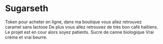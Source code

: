 # Sugarseth
Token pour acheter en ligne, dans ma boutique vous allez retrouvez caramel sans lactose
De plus vous allez retrouvez de très bon café haïtiens. Le projet est en cour alors soyez patients. 
Sucre de canne biologique
Vrai crème et vrai beurre. 
